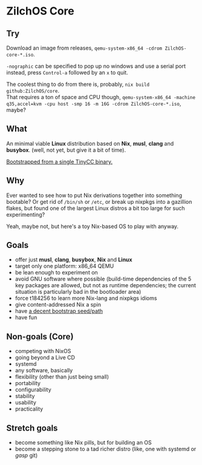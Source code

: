 # ZilchOS Core

## Try

Download an image from releases,
`qemu-system-x86_64 -cdrom ZilchOS-core-*.iso`.

`-nographic` can be specified
to pop up no windows and use a serial port instead,
press `Control-a` followed by an `x` to quit.

The coolest thing to do from there is, probably,
`nix build github:ZilchOS/core`. \
That requires a ton of space and CPU though,
`qemu-system-x86_64 -machine q35,accel=kvm -cpu host -smp 16 -m 16G -cdrom ZilchOS-core-*.iso`, maybe?

## What

An minimal viable **Linux** distribution based on **Nix**,
**musl**, **clang** and **busybox**.
(well, not yet, but give it a bit of time).

[Bootstrapped from a single TinyCC binary.](https://github.com/t184256/bootstrap-from-tcc)

## Why

Ever wanted to see how to put Nix derivations together into something bootable?
Or get rid of `/bin/sh` or `/etc`,
or break up nixpkgs into a gazillion flakes,
but found one of the largest Linux distros
a bit too large for such experimenting?

Yeah, maybe not, but here's a toy Nix-based OS to play with anyway.

## Goals

* offer just **musl**, **clang**, **busybox**, **Nix** and **Linux**
* target only one platform: x86_64 QEMU
* be lean enough to experiment on
* avoid GNU software where possible
  (build-time dependencies of the 5 key packages are allowed,
   but not as runtime dependencies;
   the current situation is particularly bad in the bootloader area)
* force t184256 to learn more Nix-lang and nixpkgs idioms
* give content-addressed Nix a spin
* have [a decent bootstrap seed/path](https://github.com/t184256/bootstrap-from-tcc)
* have fun

## Non-goals (Core)

* competing with NixOS
* going beyond a Live CD
* systemd
* any software, basically
* flexibility (other than just being small)
* portability
* configurability
* stability
* usability
* practicality

## Stretch goals

* become something like Nix pills, but for building an OS
* become a stepping stone to a tad richer distro
  (like, one with systemd or *gasp* git)
